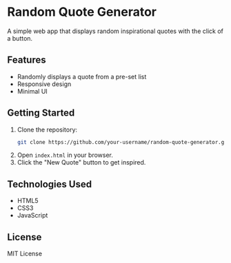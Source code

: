 # Random Quote Generator

A simple web app that displays random inspirational quotes with the click of a button.

## Features
- Randomly displays a quote from a pre-set list
- Responsive design
- Minimal UI

## Getting Started
1. Clone the repository:
   ```bash
   git clone https://github.com/your-username/random-quote-generator.git
   ```
2. Open `index.html` in your browser.
3. Click the "New Quote" button to get inspired.

## Technologies Used
- HTML5
- CSS3
- JavaScript

## License
MIT License
